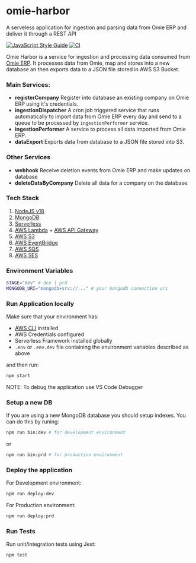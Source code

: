 # omie-harbor
A serveless application for ingestion and parsing data from Omie ERP and deliver it through a REST API

[![JavaScript Style Guide](https://img.shields.io/badge/code_style-standard-brightgreen.svg)](https://standardjs.com)
[![CI](https://github.com/ikaromarlon/omie-harbor/actions/workflows/main.yml/badge.svg?branch=main)](https://github.com/ikaromarlon/omie-harbor/actions/workflows/main.yml)

Omie Harbor is a service for ingestion and processing data consumed from [Omie ERP](https://developer.omie.com.br/). It processes data from Omie, map and stores into a new database an then exports data to a JSON file stored in AWS S3 Bucket. 

<!-- Put your application diagram bellow -->
<!-- ![](docs/image.png) -->

### Main Services:
- **registerCompany**
  Register into database an existing company on Omie ERP using it's credentials.
- **ingestionDispatcher**
  A cron job triggered service that runs automatically to import data from Omie ERP every day and send to a queue to be processed by ```ingestionPerformer``` service.
- **ingestionPerformer**
  A service to process all data imported from Omie ERP.
- **dataExport**
  Exports data from database to a JSON file stored into S3.

### Other Services
- **webhook**
  Receive deletion events from Omie ERP and make updates on database
- **deleteDataByCompany**
  Delete all data for a company on the database.

### Tech Stack
1. [NodeJS v18](https://nodejs.org/dist/latest-v18.x/docs/api/)
2. [MongoDB](https://www.mongodb.com/docs/)
3. [Serverless](https://www.serverless.com/framework/docs/)
4. [AWS Lambda](https://docs.aws.amazon.com/lambda/index.html) + [AWS API Gateway](https://docs.aws.amazon.com/apigateway/index.html)
5. [AWS S3](https://docs.aws.amazon.com/s3/index.html)
6. [AWS EventBridge](https://docs.aws.amazon.com/eventbridge/index.html)
7. [AWS SQS](https://docs.aws.amazon.com/sqs/index.html)
8. [AWS SES](https://docs.aws.amazon.com/ses/index.html)


### Environment Variables
```bash
STAGE="dev" # dev | prd
MONGODB_URI="mongodb+srv://..." # your mongodb connection uri
```
### Run Application locally

Make sure that your environment has:
- [AWS CLI](https://aws.amazon.com/cli/) installed
- AWS Credentials configured
- Serverless Framework installed globally
- ```.env``` or ```.env.dev``` file containing the environment variables described as above

and then run:

```bash
npm start 
```

NOTE: To debug the application use VS Code Debugger

### Setup a new DB

If you are using a new MongoDB database you should setup indexes. You can do this by runing:

```bash
npm run bin:dev # for development environment
```
or
```bash
npm run bin:prd # for production environment
```

### Deploy the application

For Development environment:

```bash
npm run deploy:dev
```

For Production environment:

```bash
npm run deploy:prd
```

### Run Tests

Run unit/integration tests using Jest:

```bash
npm test
```
